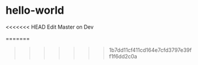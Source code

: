 # hello-world


<<<<<<< HEAD
Edit Master on Dev


=======
>>>>>>> 1b7dd11cf411cd164e7cfd3797e39ff1f6dd2c0a


